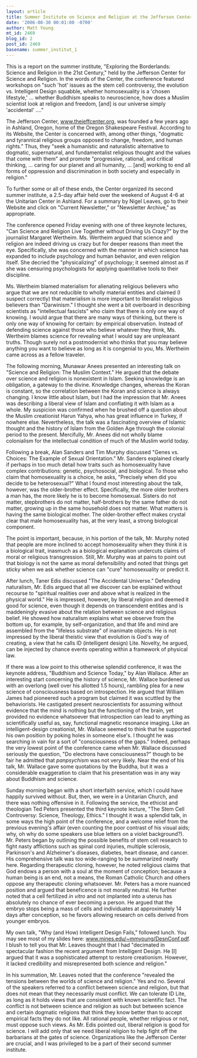 ```yaml
---
layout: article
title: Summer Institute on Science and Religion at the Jefferson Center
date: '2006-08-30 00:01:00 -0700'
author: Matt Young
mt_id: 2469
blog_id: 2
post_id: 2469
basename: summer_institut_1
---
```

This is a report on the summer institute,  "Exploring the Borderlands: Science and Religion in the 21st Century," held by the Jefferson Center for Science and Religion.  In the words of the Center, the conference featured workshops on "such 'hot' issues as the stem cell controversy, the evolution vs. Intelligent Design squabble, whether homosexuality is a 'chosen lifestyle,' ... whether Buddhism speaks to neuroscience, how does a Muslim scientist look at religion and freedom, \[and\] is our universe simply 'accidental' ...."

The Jefferson Center, www.thejeffcenter.org, was founded a few years ago in Ashland, Oregon, home of the Oregon Shakespeare Festival.  According to its Website, the Center is concerned with, among other things, "dogmatic and tyrannical religious groups opposed to change, freedom, and human rights."  Thus, they "seek a humanistic and naturalistic alternative to dogmatic, supernatural, and fundamentalist religious thought and the values that come with them" and promote "progressive, rational, and critical thinking, ... caring for our planet and all humanity, ... \[and\] working to end all forms of oppression and discrimination in both society and especially in religion."

To further some or all of these ends, the Center organized its second summer institute, a 2.5-day affair held over the weekend of August 4-6 at the Unitarian Center in Ashland.  For a summary by Nigel Leaves, go to their Website and click on "Current Newsletter," or "Newsletter Archive," as appropriate.

The conference opened Friday evening with one of three keynote lectures, "Can Science and Religion Live Together without Driving Us Crazy?" by the journalist Margaret Wertheim.  Ms. Wertheim argued that science and religion are indeed driving us crazy but for deeper reasons than meet the eye.  Specifically, she was concerned with the manner in which science has expanded to include psychology and human behavior, and even religion itself.  She decried the "physicalizing" of psychology; it seemed  almost as if she was censuring psychologists for applying quantitative tools to their discipline.

Ms. Wertheim blamed materialism for alienating religious believers who argue that we are not reducible to wholly material entities and claimed (I suspect correctly) that materialism is more important to literalist religious believers than "Darwinism."  I thought she went a bit overboard in describing scientists as "intellectual fascists" who claim that there is only one way of knowing.  I would argue that there are many ways of thinking, but there is only one way of knowing for certain: by empirical observation.  Instead of defending science against those who believe whatever they think, Ms. Wertheim blames science for revealing what I would say are unpleasant truths.  Though surely not a postmodernist who thinks that you may believe anything you want to believe as long as it is congenial to you, Ms. Wertheim came across as a fellow traveler.

The following morning, Munawar Anees presented an interesting talk on "Science and Religion: The Muslim Context."  He argued that the debate over science and religion is nonexistent in Islam.  Seeking knowledge is an obligation, a gateway to the divine.  Knowledge changes, whereas the Koran is constant, so the correlation between the Koran and science is always changing.  I know little about Islam, but I had the impression that Mr. Anees was describing a liberal view of Islam and conflating it with Islam as a whole.  My suspicion was confirmed when he brushed off a question about the Muslim creationist Harun Yahya, who has great influence in Turkey, if nowhere else.  Nevertheless, the talk was a fascinating overview of Islamic thought and the history of Islam from the Golden Age through the colonial period to the present.  Mercifully, Mr. Anees did not wholly blame colonialism for the intellectual condition of much of the Muslim world today.

Following a break, Alan Sanders and Tim Murphy discussed "Genes vs. Choices: The Example of Sexual Orientation."  Mr. Sanders explained clearly if perhaps in too much detail how traits such as homosexuality have complex contributions: genetic, psychosocial, and biological.  To those who claim that homosexuality is a choice, he asks, "Precisely when did you decide to be heterosexual?"  What I found most interesting about the talk, however, was the older-brother effect.  Specifically, the more older brothers a man has, the more likely he is to become homosexual.  Sisters do not matter, stepbrothers do not matter, half-brothers by the same father do not matter, growing up in the same household does not matter.  What matters is having the same biological mother.  The older-brother effect makes crystal clear that male homosexuality has, at the very least, a strong biological component.  

The point is important, because, in his portion of the talk, Mr. Murphy noted that people are more inclined to accept homosexuality when they think it is a biological trait, inasmuch as a biological explanation undercuts claims of moral or religious transgression.  Still, Mr. Murphy was at pains to point out that biology is not the same as moral defensibility and noted that things get sticky when we ask whether science can "cure" homosexuality or predict it.

After lunch, Taner Edis discussed "The Accidental Universe."  Defending naturalism, Mr. Edis argued that all we discover can be explained without recourse to "spiritual realities over and above what is realized in the physical world."  He is impressed, however, by liberal religion and deemed it good for science, even though it depends on transcendent entities and is maddeningly evasive about the relation between science and religious belief.  He showed how naturalism explains what we observe from the bottom up, for example, by self-organization, and that life and mind are assembled from the "lifeless substrate" of inanimate objects.  He is not impressed by the liberal theistic view that evolution is God's way of creating, a view that he calls ID (intelligent design) Lite.  Novelty, he argued, can be injected by chance events operating within a framework of physical law.

If there was a low point to this otherwise splendid conference, it was the keynote address, "Buddhism and Science Today," by Alan Wallace.  After an interesting start concerning the history of science, Mr. Wallace burdened us with an overlong (well over his allotted 1.5 hours), rambling plea for a new science of consciousness based on introspection.  He argued that William James had pioneered such a program but claimed it was scuttled by the behaviorists.  He castigated present neuroscientists for assuming without evidence that the mind is nothing but the functioning of the brain, yet provided no evidence whatsoever that introspection can lead to anything as scientifically useful as, say, functional magnetic resonance imaging.  Like an intelligent-design creationist, Mr. Wallace seemed to think that he supported his own position by poking holes in someone else's.  I thought he was searching in vain for a sort of "consciousness of the gaps."  Indeed, perhaps the very lowest point of the conference came when Mr. Wallace discussed seriously the question, "Do electrons have consciousness?" though to be fair he admitted that _panpsychism_ was not very likely.  Near the end of his talk, Mr. Wallace gave some quotations by the Buddha, but it was a considerable exaggeration to claim that his presentation was in any way about Buddhism and science.

Sunday morning began with a short interfaith service, which I could have happily survived without.  But, then, we were in a Unitarian Church, and there was nothing offensive in it.  Following the service, the ethicist and theologian Ted Peters presented the third keynote lecture, "The Stem Cell Controversy: Science, Theology, Ethics."  I thought it was a splendid talk, in some ways the high point of the conference, and a welcome relief from the previous evening's affair (even counting the poor contrast of his visual aids; why, oh why do some speakers use blue letters on a violet background?).  Mr. Peters began by outlining the possible benefits of stem cell research to fight nasty afflictions such as spinal cord injuries, multiple sclerosis, Parkinson's and Alzheimer's diseases, diabetes, heart disease, and cancer.  His comprehensive talk was too wide-ranging to be summarized neatly here.  Regarding therapeutic cloning, however, he noted religious claims that God endows a person with a soul at the moment of conception; because a human being is an end, not a means, the Roman Catholic Church and others oppose any therapeutic cloning whatsoever.  Mr. Peters has a more nuanced position and argued that beneficence is not morally neutral.  He further noted that a cell fertilized _in vitro_ and not implanted into a uterus has absolutely no chance of ever becoming a person.  He argued that the embryo stops being a mass of cells and individuates at approximately 14 days after conception, so he favors allowing research on cells derived from younger embryos.

My own talk, "Why (and How) Intelligent Design Fails," followed lunch.  You may see most of my slides here: www.mines.edu/~mmyoung/DesnConf.pdf.  I blush to tell you that Mr. Leaves thought that I had "decimated in spectacular fashion the recent argument from Intelligent Design. He \[I\] argued that it was a sophisticated attempt to restore creationism. However, it lacked credibility and misrepresented both science and religion."

In his summation, Mr. Leaves noted that the conference "revealed the tensions between the worlds of science and religion."  Yes and no.  Several of the speakers referred to a conflict between science and religion, but that does not mean that they necessarily must conflict.  We can tolerate ID Lite, as long as it holds views that are consistent with known scientific fact.  The conflict is not between science and religion as such but between science and certain dogmatic religions that think they know better than to accept empirical facts they do not like.  All rational people, whether religious or not, must oppose such views.  As Mr. Edis pointed out, liberal religion is good for science.  I will add only that we need liberal religion to help fight off the barbarians at the gates of science.  Organizations like the Jefferson Center are crucial, and I was privileged to be a part of their second summer institute.
